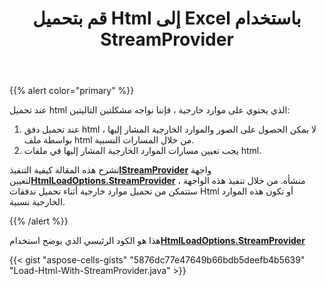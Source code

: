 ﻿---
title: قم بتحميل Html إلى Excel باستخدام StreamProvider
type: docs
weight: 80
url: /ar/java/convert-html-to-excel-with-streamprovider/
---
{{% alert color="primary" %}} 

عند تحميل html الذي يحتوي على موارد خارجية ، فإننا نواجه مشكلتين التاليتين:
1. عند تحميل دفق html ، لا يمكن الحصول على الصور والموارد الخارجية المشار إليها بواسطة ملف html من خلال المسارات النسبية.
1. يجب تعيين مسارات الموارد الخارجية المشار إليها في ملفات html.

 تشرح هذه المقالة كيفية التنفيذ[**IStreamProvider**](https://reference.aspose.com/cells/java/com.aspose.cells/IStreamProvider) واجهة لتعيين[**HtmlLoadOptions.StreamProvider**](https://reference.aspose.com/cells/java/com.aspose.cells/htmlloadoptions#StreamProvider) منشأه. من خلال تنفيذ هذه الواجهة ، ستتمكن من تحميل موارد خارجية أثناء تحميل تدفقات Html أو تكون هذه الموارد الخارجية نسبية.

{{% /alert %}} 

 هذا هو الكود الرئيسي الذي يوضح استخدام[**HtmlLoadOptions.StreamProvider**](https://reference.aspose.com/cells/java/com.aspose.cells/htmlloadoptions#StreamProvider)



{{< gist "aspose-cells-gists" "5876dc77e47649b66bdb5deefb4b5639" "Load-Html-With-StreamProvider.java" >}}
